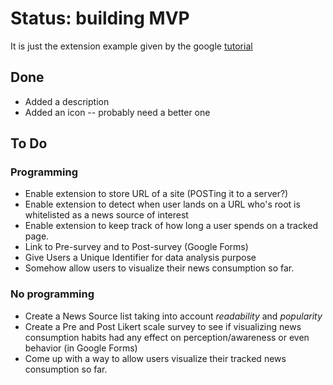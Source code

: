 # Status: building MVP

It is just the extension example given by the google [tutorial](https://developer.chrome.com/extensions/getstarted)


## Done
* Added a description
* Added an icon -- probably need a better one

## To Do
### Programming
* Enable extension to store URL of a site (POSTing it to a server?)
* Enable extension to detect when user lands on a URL who's root is whitelisted as a news source of interest
* Enable extension to keep track of how long a user spends on a tracked page.
* Link to Pre-survey and to Post-survey (Google Forms)
* Give Users a Unique Identifier for data analysis purpose
* Somehow allow users to visualize their news consumption so far.

### No programming
* Create a News Source list taking into account _readability_ and _popularity_
* Create a Pre and Post Likert scale survey to see if visualizing news consumption habits had any effect on perception/awareness or even behavior (in Google Forms)
* Come up with a way to allow users visualize their tracked news consumption so far.
